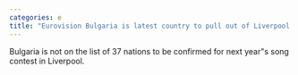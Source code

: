 ```yaml
---
categories: e
title: "Eurovision Bulgaria is latest country to pull out of Liverpool song contest"
---
```

Bulgaria is not on the list of 37 nations to be confirmed for next year"s song contest in Liverpool.
